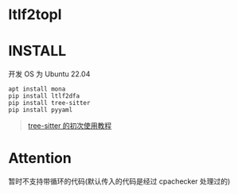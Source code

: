 # ltlf2topl

# INSTALL

开发 OS 为 Ubuntu 22.04

```shell
apt install mona
pip install ltlf2dfa
pip install tree-sitter
pip install pyyaml
```

> <a href="https://blog.csdn.net/sluck_0430/article/details/134194493?ops_request_misc=&request_id=&biz_id=102&utm_term=treesitter%E6%95%99%E7%A8%8B&utm_medium=distribute.pc_search_result.none-task-blog-2~all~sobaiduweb~default-0-134194493.142^v96^pc_search_result_base9&spm=1018.2226.3001.4187">tree-sitter 的初次使用教程</a>

# Attention

暂时不支持带循环的代码(默认传入的代码是经过 cpachecker 处理过的)
